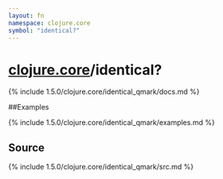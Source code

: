 ```yaml
---
layout: fn
namespace: clojure.core
symbol: "identical?"
---
```


# [clojure.core](../)/identical?

{% include 1.5.0/clojure.core/identical_qmark/docs.md %}

##Examples

{% include 1.5.0/clojure.core/identical_qmark/examples.md %}
## Source
{% include 1.5.0/clojure.core/identical_qmark/src.md %}

